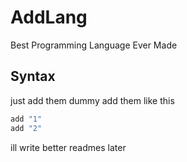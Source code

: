 # AddLang
Best Programming Language Ever Made
## Syntax
just add them dummy
add them like this
```ruby
add "1"
add "2"
```

ill write better readmes later
